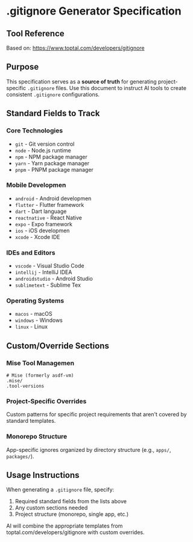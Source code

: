 # .gitignore Generator Specification

## Tool Reference
Based on: https://www.toptal.com/developers/gitignore

## Purpose
This specification serves as a **source of truth** for generating project-specific `.gitignore` files. Use this document to instruct AI tools to create consistent `.gitignore` configurations.

## Standard Fields to Track

### Core Technologies
- `git` - Git version control
- `node` - Node.js runtime
- `npm` - NPM package manager
- `yarn` - Yarn package manager
- `pnpm` - PNPM package manager

### Mobile Developmen
- `android` - Android developmen
- `flutter` - Flutter framework
- `dart` - Dart language
- `reactnative` - React Native
- `expo` - Expo framework
- `ios` - iOS developmen
- `xcode` - Xcode IDE

### IDEs and Editors
- `vscode` - Visual Studio Code
- `intellij` - IntelliJ IDEA
- `androidstudio` - Android Studio
- `sublimetext` - Sublime Tex

### Operating Systems
- `macos` - macOS
- `windows` - Windows
- `linux` - Linux

## Custom/Override Sections

### Mise Tool Managemen
```gitignore
# Mise (formerly asdf-vm)
.mise/
.tool-versions
```

### Project-Specific Overrides
Custom patterns for specific project requirements that aren't covered by standard templates.

### Monorepo Structure
App-specific ignores organized by directory structure (e.g., `apps/`, `packages/`).

## Usage Instructions
When generating a `.gitignore` file, specify:
1. Required standard fields from the lists above
2. Any custom sections needed
3. Project structure (monorepo, single app, etc.)

AI will combine the appropriate templates from toptal.com/developers/gitignore with custom overrides.
